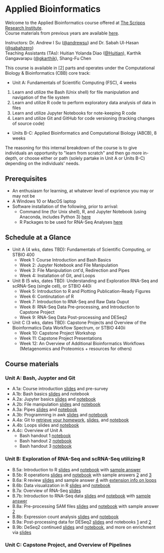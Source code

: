 # Applied Bioinformatics
Welcome to the Applied Bioinformatics course offered at [The Scripps Research Institute](https://www.scripps.edu//). </br>
Course materials from previous years are available [here](https://github.com/SuLab/Applied-Bioinformatics/tree/master). </br> 

Instructors: Dr. Andrew I Su ([@andrewsu](https://github.com/andrewsu)) and Dr. Sabah Ul-Hasan ([@sabahzero](https://github.com/sabahzero)) </br>
Teaching Assistants (TAs): Huitian Yolanda Diao ([@Huitian](https://github.com/Yolanda-HT)), Karthik Gangavarapu ([@gkarthik](https://github.com/gkarthik)), Shang-Fu Chen </br> 

This course is available in [2] parts and operates under the Computational Biology & Bioinformatics (CBB) core track: </br>
* Unit A:    Fundamentals of Scientific Computing (FSC), 4 weeks </br>
1. Learn and utilize the Bash (Unix shell) for file manipulation and navigation of the file system </br>
2. Learn and utilize R code to perform exploratory data analysis of data in files </br>
3. Learn and utilize Jupyter Notebooks for note-keeping R code </br>
4. Learn and utilize Git and GitHub for code versioning (tracking changes of source code) </br>
* Units B-C: Applied Bioinformatics and Computational Biology (ABCB), 8 weeks </br>

The reasoning for this internal breakdown of the course is to give individuals an opportunity to "learn from scratch" and then go more in-depth, or choose either or path (solely partake in Unit A or Units B-C) depending on the individuals' needs. </br>

## Prerequisites

* An enthusiasm for learning, at whatever level of exprience you may or may not be
* A Windows 10 or MacOS laptop 
* Software installation of the following, prior to arrival:
  * Command line (for Unix shell), R, and Jupyter Notebook (using Anaconda, includes Python 3) [here](Configuration.md) 
  * R Packages to be used for RNA-Seq Analyses [here](Configuration_RNAseq.md)

## Schedule at a Glance

* Unit A (4 wks, dates TBD): Fundamentals of Scientific Computing, or STBIO 400
  * Week 1: Course Introduction and Bash Basics
  * Week 2: Jupyter Notebook and File Manipulation
  * Week 3: File Manipulation cnt'd, Redirection and Pipes
  * Week 4: Installation of Git, and Loops
* Unit B (5 wks, dates TBD): Understanding and Exploration RNA-Seq and scRNA-Seq (single cell), or STBIO 440i
  * Week 5: Introduction to R and Plotting Publication-Ready Figures
  * Week 6: Continutation of R
  * Week 7: Introduction to RNA-Seq and Raw Data Ouput
  * Week 8: RNA-Seq Data Pre-processing, and Introduction to Capstone Project
  * Week 9: RNA-Seq Data Post-processing and DESeq2
* Unit C (3 wks, dates TBD): Capstone Projects and Overview of the Bioinformatics Data Workflow Spectrum, or STBIO 440ii
  * Week 10: Capstone Project Workshop
  * Week 11: Capstone Project Presentations
  * Week 12: An Overview of Additional Bioinformatics Workflows (Metagenomics and Proteomics + resources for others)

## Course materials

### Unit A: Bash, Juypter and Git
* A.1a: Course introduction [slides](https://docs.google.com/presentation/d/1B8mOhQOvRb7aK2-l8y5oEoz9bmhj8zg7KY-tuXVWwOo) and pre-survey
* A.1b: Bash basics [slides](https://docs.google.com/presentation/d/1ugVZpA1dBf-STiqx_rB6aMMM2ymirv50XBYTLjajKq8) and notebook
* A.2a: Jupyter basics [slides](https://docs.google.com/presentation/d/1uSNAH_kLjUuNCB38JPH1dZNcPRGB4xTnRw7s6sLZSQc) and [notebook](Module-1_bash-jupyter-git/1.3_jupyter-basics.ipynb)
* A.2b: File manipulation [slides](https://docs.google.com/presentation/d/1v99KZHKdKDSsS3D3gerX_NpfoKEm6eO3a5euqxbZ0UA) and [notebook](Module-1_bash-jupyter-git/1.4_working-with-files.ipynb) 
* A.3a: Pipes [slides](https://docs.google.com/presentation/d/1X88Zjiyo7LfJVVAKhvJKNKEsJMLgkPYQtCXHzkWg3uE) and [notebook](Module-1_bash-jupyter-git/1.5_redirection-and-pipes.ipynb)
* A.3b: Programming in awk [slides](https://docs.google.com/presentation/d/1ejePOkEU7FVSqXUPtpM89neLXP7nR24R9Cb24QSyeqw) and [notebook](Module-1_bash-jupyter-git/1.6_awk.ipynb)
* A.4a: Git to [retrieve your homework](Module-1_bash-jupyter-git/git_reset_local_repo.ipynb), [slides](https://drive.google.com/open?id=11QUQRnKRmCQukB0pL82x9Kf7x5zyjEHe), and [notebook](Module-1_bash-jupyter-git/1.7_for_loop_and_string_replacement.ipynb)
* A.4b: Loops slides and [notebook](Module-1_bash-jupyter-git/1.8_find_git_stringreplacement_questions.ipynb)
* A.4c: Overview of Unit A
  * Bash handout 1 [notebook](Module-1_bash-jupyter-git/week1-1_bash.md)
  * Bash handout 2 [notebook](Module-1_bash-jupyter-git/week1-2_bash.md)
  * Bash handout 3 [notebook](Module-1_bash-jupyter-git/week2-1_bash.md)

### Unit B: Exploration of RNA-Seq and scRNA-Seq utilizing R
* B.5a: Introduction to R [slides](https://github.com/SuLab/Applied-Bioinformatics/raw/master/Unit1-module2-R/R-1.pptx) and [notebook](Unit1-module2-R/R.intro.1.ipynb) with [sample answer](Unit1-module2-R/R.intro.1.practice2.1.ipynb)
* B.5b: R operations [slides](https://github.com/SuLab/Applied-Bioinformatics/raw/master/Unit1-module2-R/R-2.pptx) and [notebook](Unit1-module2-R/R.intro.2.ipynb) with sample answers [2](Unit1-module2-R/R.intro.1.practice2.2.ipynb) and [3](Unit1-module2-R/R.intro.1.practice2.3.ipynb) 
* B.6a: R review [slides](https://github.com/SuLab/Applied-Bioinformatics/raw/master/Unit1-module2-R/R-3.pptx) and sample answer [4](Unit1-module2-R/R.intro.1.practice2.4.ipynb) with [extension info on loops](https://docs.google.com/presentation/d/1y0Yoyvejc8mp3MZWKPAw_u4sj5-wN4CSAi2U30IkWAs/)
* B.6b: Data visualization in R [slides](Unit1-module2-R/2.5_plotting.pdf) and [notebook](Unit1-module2-R/2.5_plotting_1.ipynb)
* B.7a: Overview of RNA-Seq [slides](https://docs.google.com/presentation/d/1UJ_aLFQuwR_ZByDbpDjaaqGBhVZwA_8VHhy0RqWufN0/edit?usp=sharing)
* B.7b: Introduction to RNA-Seq data [slides](https://drive.google.com/open?id=1HMJQ6KhuneSVr7Obx8SBOTbda8BSXlmF) and [notebook](Unit2-RNAseq/3.1_raw-rnaseq-data.ipynb) with [sample answer](Unit2-RNAseq/3.1_exercise_solutions.ipynb) 
* B.8a: Pre-processing SAM files [slides](https://drive.google.com/open?id=1QdEsymay8bQrqoIUZE4ofKfMEqgBs1xm) and [notebook](Unit2-RNAseq/3.2_sam_and_htseq.ipynb) with sample answer [2](Unit2-RNAseq/3.2_exercise_solutions.ipynb)
* B.8b: Expression count analysis [slides](https://drive.google.com/open?id=1B7TiySFOo92vmwzr9YNwjdgxnhiDEMlW) and [notebook](Unit2-RNAseq/3.3_counts-based-pipeline.ipynb)
* B.9a: Post-processing data for DESeq2 [slides](https://drive.google.com/open?id=1lDPbBNhdCZBajNED64Pcrr4foG0Zspqq) and notebooks [1](Unit2-RNAseq/3.4_DESeq2_import_data.ipynb) and [2](Unit2-RNAseq/3.5_DESeq2_expression_analysis.ipynb)
* B.9b: DeSeq2 continued [slides](https://drive.google.com/open?id=1deq5uIjmpa3G1zfb9PZqE1sT38uBsxGe) and [notebook](Unit2-RNAseq/3.6_DESeq2_differential_expression_analysis.ipynb), and more on enrichment via [slides](https://drive.google.com/file/d/1SE0LZBVgkB52l9SU0XHpmcvO6RyJMMzW/view?usp=sharing)

### Unit C: Capstone Project, and Overview of Pipelines
